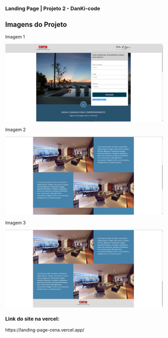 ### Landing Page | Projeto 2 - DanKi-code

<h2>Imagens do Projeto</h2>

<p>Imagem 1</p>

![alt text](/img/form.png)

<p>Imagem 2</p>

![alt text](/img/galeria.png)

<p>Imagem 3</p>

![alt text](/img/footer.png)

### Link do site na vercel:
<p>https://landing-page-cena.vercel.app/</p>